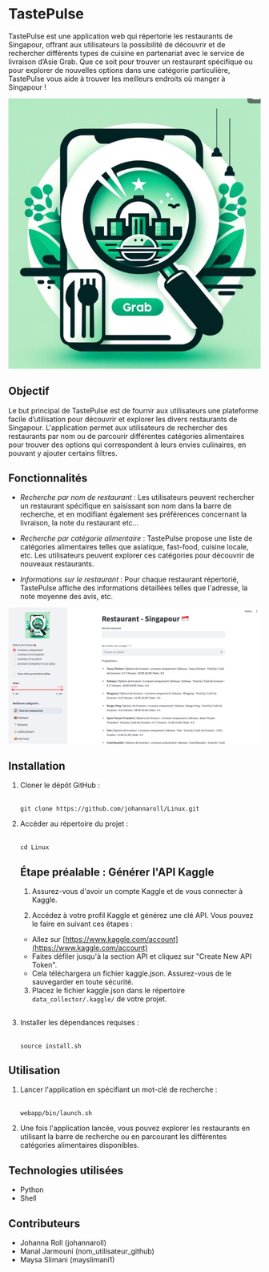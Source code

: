 # TastePulse

TastePulse est une application web qui répertorie les restaurants de Singapour, offrant aux utilisateurs la possibilité de découvrir et de rechercher différents types de cuisine en partenariat avec le service de livraison d’Asie Grab. Que ce soit pour trouver un restaurant spécifique ou pour explorer de nouvelles options dans une catégorie particulière, TastePulse vous aide à trouver les meilleurs endroits où manger à Singapour !

![Logo de l'application](webapp/ressources/logo.jpeg)

## Objectif

Le but principal de TastePulse est de fournir aux utilisateurs une plateforme facile d’utilisation pour découvrir et explorer les divers restaurants de Singapour. L'application permet aux utilisateurs de rechercher des restaurants par nom ou de parcourir différentes catégories alimentaires pour trouver des options qui correspondent à leurs envies culinaires, en pouvant y ajouter certains filtres.

## Fonctionnalités

- *Recherche par nom de restaurant* : Les utilisateurs peuvent rechercher un restaurant spécifique en saisissant son nom dans la barre de recherche, et en modifiant également ses préférences concernant la livraison, la note du restaurant etc…
  
- *Recherche par catégorie alimentaire* : TastePulse propose une liste de catégories alimentaires telles que asiatique, fast-food, cuisine locale, etc. Les utilisateurs peuvent explorer ces catégories pour découvrir de nouveaux restaurants.

- *Informations sur le restaurant* : Pour chaque restaurant répertorié, TastePulse affiche des informations détaillées telles que l'adresse, la note moyenne des avis, etc.

![Page de l'application](webapp/ressources/TastePulse.png)

## Installation

1. Cloner le dépôt GitHub :

   <span class="btn" data-clipboard-target="#code" style="float: right;"></span>
   <pre><code id="code">
   git clone https://github.com/johannaroll/Linux.git
   </code></pre>
   
2. Accéder au répertoire du projet :
   
   <span class="btn" data-clipboard-target="#code" style="float: right;"></span>
   <pre><code id="code">
   cd Linux
   </code></pre>

   ## Étape préalable : Générer l'API Kaggle

   1. Assurez-vous d'avoir un compte Kaggle et de vous connecter à Kaggle.

   2. Accédez à votre profil Kaggle et générez une clé API. Vous pouvez le faire en suivant ces étapes :
   - Allez sur [https://www.kaggle.com/account](https://www.kaggle.com/account)
   - Faites défiler jusqu'à la section API et cliquez sur "Create New API Token".
   - Cela téléchargera un fichier kaggle.json. Assurez-vous de le sauvegarder en toute sécurité.

   3. Placez le fichier kaggle.json dans le répertoire `data_collector/.kaggle/` de votre projet.

   ##

3. Installer les dépendances requises :
   
   <span class="btn" data-clipboard-target="#code" style="float: right;"></span>
   <pre><code id="code">
   source install.sh
   </code></pre>
   
   

## Utilisation

1. Lancer l'application en spécifiant un mot-clé de recherche :
   
   
   <span class="btn" data-clipboard-target="#code" style="float: right;"></span>
   <pre><code id="code">
   webapp/bin/launch.sh
   </code></pre>


2. Une fois l'application lancée, vous pouvez explorer les restaurants en utilisant la barre de recherche ou en parcourant les différentes catégories alimentaires disponibles.


## Technologies utilisées

- Python
- Shell


## Contributeurs

- Johanna Roll (johannaroll)
- Manal Jarmouni (nom_utilisateur_github)
- Maysa Slimani (mayslimani1)